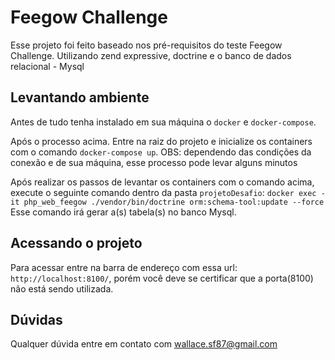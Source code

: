 # Feegow Challenge
Esse projeto foi feito baseado nos pré-requisitos do teste Feegow Challenge. Utilizando zend expressive, doctrine e o banco de dados relacional - Mysql

## Levantando ambiente
Antes de tudo tenha instalado em sua máquina o `docker` e `docker-compose`.

Após o processo acima.
Entre na raiz do projeto e inicialize os containers com o comando `docker-compose up`.
OBS: dependendo das condições da conexão e de sua máquina, esse processo pode levar alguns minutos

Após realizar os passos de levantar os containers com o comando acima, execute o seguinte comando dentro da pasta `projetoDesafio`: `docker exec -it php_web_feegow ./vendor/bin/doctrine orm:schema-tool:update --force`
Esse comando irá gerar a(s) tabela(s) no banco Mysql.

## Acessando o projeto
Para acessar entre na barra de endereço com essa url: `http://localhost:8100/`, porém você deve se certificar que a porta(8100) não está sendo utilizada.

## Dúvidas
Qualquer dúvida entre em contato com wallace.sf87@gmail.com
